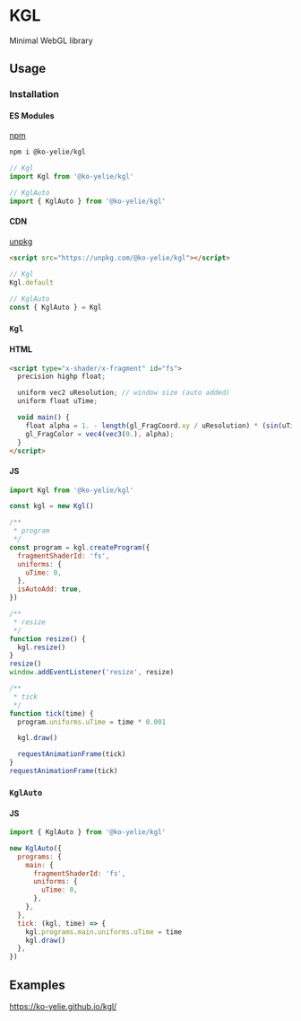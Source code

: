 # KGL

Minimal WebGL library

## Usage

### Installation

#### ES Modules

[npm](https://www.npmjs.com/package/@ko-yelie/kgl)

```sh
npm i @ko-yelie/kgl
```

```js
// Kgl
import Kgl from '@ko-yelie/kgl'

// KglAuto
import { KglAuto } from '@ko-yelie/kgl'
```

#### CDN

[unpkg](https://unpkg.com/@ko-yelie/kgl)

```html
<script src="https://unpkg.com/@ko-yelie/kgl"></script>
```

```js
// Kgl
Kgl.default

// KglAuto
const { KglAuto } = Kgl
```

### `Kgl`

#### HTML

```html
<script type="x-shader/x-fragment" id="fs">
  precision highp float;

  uniform vec2 uResolution; // window size (auto added)
  uniform float uTime;

  void main() {
    float alpha = 1. - length(gl_FragCoord.xy / uResolution) * (sin(uTime) * 0.5 + 0.5);
    gl_FragColor = vec4(vec3(0.), alpha);
  }
</script>
```

#### JS

```js
import Kgl from '@ko-yelie/kgl'

const kgl = new Kgl()

/**
 * program
 */
const program = kgl.createProgram({
  fragmentShaderId: 'fs',
  uniforms: {
    uTime: 0,
  },
  isAutoAdd: true,
})

/**
 * resize
 */
function resize() {
  kgl.resize()
}
resize()
window.addEventListener('resize', resize)

/**
 * tick
 */
function tick(time) {
  program.uniforms.uTime = time * 0.001

  kgl.draw()

  requestAnimationFrame(tick)
}
requestAnimationFrame(tick)
```

### `KglAuto`

#### JS

```js
import { KglAuto } from '@ko-yelie/kgl'

new KglAuto({
  programs: {
    main: {
      fragmentShaderId: 'fs',
      uniforms: {
        uTime: 0,
      },
    },
  },
  tick: (kgl, time) => {
    kgl.programs.main.uniforms.uTime = time
    kgl.draw()
  },
})
```

## Examples

https://ko-yelie.github.io/kgl/

